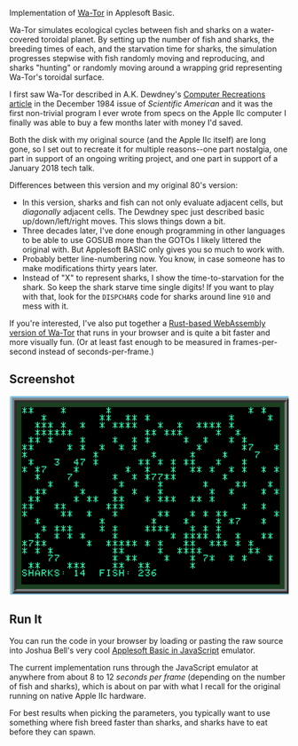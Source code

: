 Implementation of [Wa-Tor](https://en.wikipedia.org/wiki/Wa-Tor) in Applesoft Basic.

Wa-Tor simulates ecological cycles between fish and sharks on a water-covered toroidal planet. By setting up the number of fish and sharks, the breeding times of each, and the starvation time for sharks, the simulation progresses stepwise with fish randomly moving and reproducing, and sharks "hunting" or randomly moving around a wrapping grid representing Wa-Tor's toroidal surface.

I first saw Wa-Tor described in A.K. Dewdney's [Computer Recreations article](http://home.cc.gatech.edu/biocs1/uploads/2/wator_dewdney.pdf) in the December 1984 issue of _Scientific American_ and it was the first non-trivial program I ever wrote from specs on the Apple IIc computer I finally was able to buy a few months later with money I'd saved.

Both the disk with my original source (and the Apple IIc itself) are long gone, so I set out to recreate it for multiple reasons--one part nostalgia, one part in support of an ongoing writing project, and one part in support of a January 2018 tech talk.

Differences between this version and my original 80's version:

* In this version, sharks and fish can not only evaluate adjacent cells, but _diagonally_ adjacent cells. The Dewdney spec just described basic up/down/left/right moves. This slows things down a bit.
* Three decades later, I've done enough programming in other languages to be able to use GOSUB more than the GOTOs I likely littered the original with. But Applesoft BASIC only gives you so much to work with.
* Probably better line-numbering now. You know, in case someone has to make modifications thirty years later.
* Instead of "X" to represent sharks, I show the time-to-starvation for the shark. So keep the shark starve time single digits! If you want to play with that, look for the `DISPCHAR$` code for sharks around line `910` and mess with it.

If you're interested, I've also put together a [Rust-based WebAssembly version of Wa-Tor](https://github.com/csf/wator-wasm) that runs in your browser and is quite a bit faster and more visually fun. (Or at least fast enough to be measured in frames-per-second instead of seconds-per-frame.)

## Screenshot
![alt text](https://github.com/csf/wator-basic/raw/master/images/wator-screen.png "Wa-Tor Screenshot")

## Run It
You can run the code in your browser by loading or pasting the raw source into Joshua Bell's very cool [Applesoft Basic in JavaScript](http://calormen.com/jsbasic) emulator.

The current implementation runs through the JavaScript emulator at anywhere from about 8 to 12 _seconds per frame_ (depending on the number of fish and sharks), which is about on par with what I recall for the original running on native Apple IIc hardware.

For best results when picking the parameters, you typically want to use something where fish breed faster than sharks, and sharks have to eat before they can spawn.
